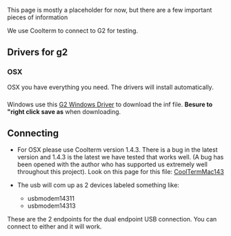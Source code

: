 This page is mostly a placeholder for now, but there are a few important pieces of information

We use Coolterm to connect to G2 for testing. 

## Drivers for g2

### OSX
OSX you have everything you need.  The drivers will install automatically.
###
Windows use this [G2 Windows Driver](https://raw.githubusercontent.com/synthetos/g2/edge/TinyGv2.inf) to download the inf file.  **Besure to "right click save as** when downloading.

## Connecting

* For OSX please use Coolterm version 1.4.3. There is a bug in the latest version and 1.4.3 is the latest we have tested that works well. (A bug has been opened with the author who has supported us extremely well throughout this project). Look on this page for this file: [CoolTermMac143](http://freeware.the-meiers.org/previous/)

* The usb will com up as 2 devices labeled something like:
  * usbmodem14311
  * usbmodem14313

These are the 2 endpoints for the dual endpoint USB connection. You can connect to either and it will work. 
